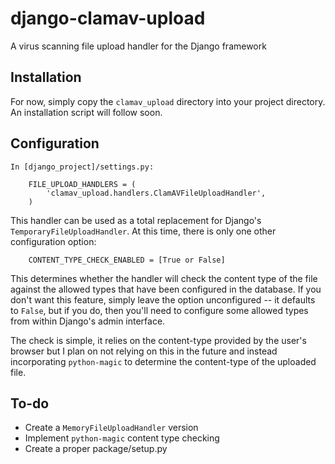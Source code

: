 # django-clamav-upload
A virus scanning file upload handler for the Django framework

## Installation

For now, simply copy the ``clamav_upload`` directory into your project directory. An installation script will follow soon.

## Configuration

    In [django_project]/settings.py:

        FILE_UPLOAD_HANDLERS = (
            'clamav_upload.handlers.ClamAVFileUploadHandler',
        )

This handler can be used as a total replacement for Django's ``TemporaryFileUploadHandler``. At this time, there is only one other configuration option:

        CONTENT_TYPE_CHECK_ENABLED = [True or False]

This determines whether the handler will check the content type of the file against the allowed types that have been configured in the database. If you don't want this feature, simply leave the option unconfigured -- it defaults to ``False``, but if you do, then you'll need to configure some allowed types from within Django's admin interface.

The check is simple, it relies on the content-type provided by the user's browser but I plan on not relying on this in the future and instead incorporating ``python-magic`` to determine the content-type of the uploaded file.


## To-do

* Create a ``MemoryFileUploadHandler`` version
* Implement ``python-magic`` content type checking 
* Create a proper package/setup.py

